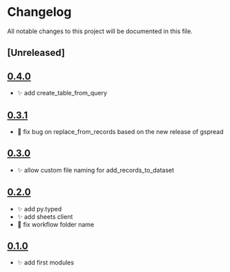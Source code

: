 # Changelog
All notable changes to this project will be documented in this file.

## [Unreleased]

## [0.4.0](https://github.com/wandercom/gcpde/releases/tag/v0.4.0)
- ✨ add create_table_from_query

## [0.3.1](https://github.com/wandercom/gcpde/releases/tag/v0.3.1)
- 🐛 fix bug on replace_from_records based on the new release of gspread

## [0.3.0](https://github.com/wandercom/gcpde/releases/tag/v0.3.0)
 - ✨ allow custom file naming for add_records_to_dataset


## [0.2.0](https://github.com/wandercom/gcpde/releases/tag/v0.2.0)
- ✨ add py.typed
- ✨ add sheets client
- 🐛 fix workflow folder name

## [0.1.0](https://github.com/wandercom/gcpde/releases/tag/v0.1.0)
- ✨ add first modules
